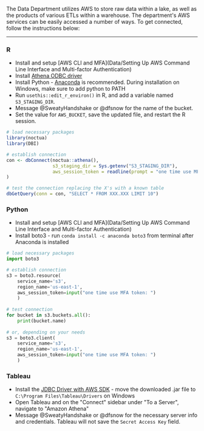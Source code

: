 The Data Department utilizes AWS to store raw data within a lake, as well as the products of various ETLs within a warehouse. The department's AWS services can be easily accessed a number of ways. To get connected, follow the instructions below:

***

### R

- Install and setup [AWS CLI and MFA](Data/Setting Up AWS Command Line Interface and Multi-factor Authentication)
- Install [Athena ODBC driver](https://docs.aws.amazon.com/athena/latest/ug/connect-with-odbc.html)
- Install Python - [Anaconda](https://www.anaconda.com/products/individual) is recommended. During installation on Windows, make sure to add python to PATH
- Run `usethis::edit_r_environ()` in R, and add a variable named `S3_STAGING_DIR`.
- Message @SweatyHandshake or @dfsnow for the name of the bucket.
- Set the value for `AWS_BUCKET`, save the updated file, and restart the R session.

```r
# load necessary packages
library(noctua)
library(DBI)

# establish connection
con <- dbConnect(noctua::athena(),
                 s3_staging_dir = Sys.getenv("S3_STAGING_DIR"),
                 aws_session_token = readline(prompt = "one time use MFA token: ")
)

# test the connection replacing the X's with a known table
dbGetQuery(conn = con, "SELECT * FROM XXX.XXX LIMIT 10")
```

### Python

- Install and setup [AWS CLI and MFA](Data/Setting Up AWS Command Line Interface and Multi-factor Authentication)
- Install boto3 - run `conda install -c anaconda boto3` from terminal after Anaconda is installed

```python
# load necessary packages
import boto3

# establish connection
s3 = boto3.resource(
    service_name='s3',
    region_name='us-east-1',
    aws_session_token=input("one time use MFA token: ")
    )
  
# test connection
for bucket in s3.buckets.all():
    print(bucket.name)
    
# or, depending on your needs
s3 = boto3.client(
    service_name='s3',
    region_name='us-east-1',
    aws_session_token=input("one time use MFA token: ")
    )
```

### Tableau

- Install the [JDBC Driver with AWS SDK](https://docs.aws.amazon.com/athena/latest/ug/connect-with-jdbc.html) - move the downloaded .jar file to `C:\Program Files\Tableau\Drivers` on Windows
- Open Tableau and on the "Connect" sidebar under "To a Server", navigate to "Amazon Athena"
- Message @SweatyHandshake or @dfsnow for the necessary server info and credentials. Tableau will not save the `Secret Access Key` field.